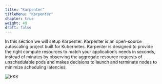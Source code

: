 ```yaml
---
title: "Karpenter"
titleMenu: "Karpenter"
chapter: true
weight: 40
draft: false
---
```


In this section we will setup Karpenter. Karpenter is an open-source autoscaling project built for Kubernetes. Karpenter is designed to provide the right compute resources to match your application’s needs in seconds, instead of minutes by observing the aggregate resource requests of unschedulable pods and makes decisions to launch and terminate nodes to minimize scheduling latencies.

![EKS](images/karpenter_banner.png)
